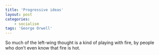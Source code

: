 ```yaml
---
title: 'Progressive ideas'
layout: post
categories:
    - socialism
tags: 'George Orwell'
---
```


So much of the left-wing thought is a kind of playing with fire, by people who don’t even know that fire is hot.